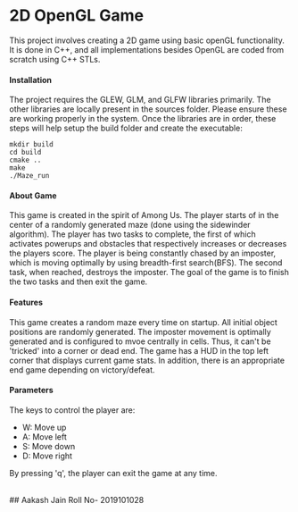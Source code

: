 # 2D OpenGL Game

This project involves creating a 2D game using basic openGL functionality. It is done in C++, and all implementations besides OpenGL are coded from scratch using C++ STLs.

#### Installation

The project requires the GLEW, GLM, and GLFW libraries primarily. The other libraries are locally present in the sources folder. Please ensure these are working properly in the system.
Once the libraries are in order, these steps will help setup the build folder and create the executable:

```
mkdir build
cd build
cmake ..
make
./Maze_run
```

#### About Game

This game is created in the spirit of Among Us. The player starts of in the center of a randomly generated maze (done using the sidewinder algorithm). The player has two tasks to complete, the first of which activates powerups and obstacles that respectively increases or decreases the players score. The player is being constantly chased by an imposter, which is moving optimally by using breadth-first search(BFS). The second task, when reached, destroys the imposter. The goal of the game is to finish the two tasks and then exit the game.

#### Features

This game creates a random maze every time on startup. All initial object positions are randomly generated.
The imposter movement is optimally generated and is configured to mvoe centrally in cells. Thus, it can't be 'tricked' into a corner or dead end.
The game has a HUD in the top left corner that displays current game stats. In addition, there is an appropriate end game depending on victory/defeat.

#### Parameters

The keys to control the player are:

- W: Move up
- A: Move left
- S: Move down
- D: Move right

By pressing 'q', the player can exit the game at any time.

<br>
##
Aakash Jain
Roll No- 2019101028
